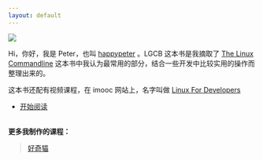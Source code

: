 ```yaml
---
layout: default
---
```


![](http://media.haoduoshipin.com/pic/lgcb/peter.png)

Hi，你好，我是 Peter，也叫 [happypeter](http://github.com/happypeter) 。LGCB 这本书是我摘取了 [The Linux Commandline](http://billie66.github.io/TLCL/)
这本书中我认为最常用的部分，结合一些开发中比较实用的操作而整理出来的。

这本书还配有视频课程，在 imooc 网站上，名字叫做 [Linux For Developers](http://www.imooc.com/learn/181)

- [开始阅读](book)

<p><br /><b>更多我制作的课程：</b></p>

<blockquote>
<a href="http://haoqicat.com">
  好奇猫
</a>
</blockquote>
